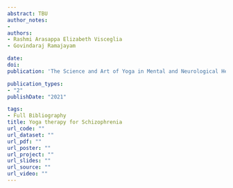 ```yaml
---
abstract: TBU
author_notes:
- 
authors:
- Rashmi Arasappa Elizabeth Visceglia
- Govindaraj Ramajayam

date: 
doi:
publication: 'The Science and Art of Yoga in Mental and Neurological Healthcare'

publication_types:
- "2"
publishDate: "2021" 

tags:
- Full Bibliography
title: Yoga therapy for Schizophrenia
url_code: ""
url_dataset: ""
url_pdf: ""
url_poster: ""
url_project: ""
url_slides: ""
url_source: ""
url_video: ""
---
```

